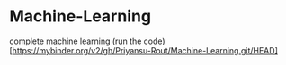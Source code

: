 # Machine-Learning
complete machine learning
(run the code)[https://mybinder.org/v2/gh/Priyansu-Rout/Machine-Learning.git/HEAD]
